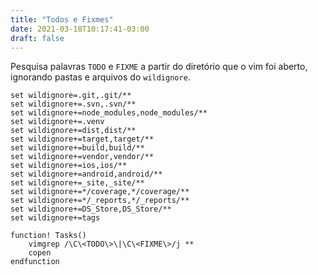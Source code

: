 ```yaml
---
title: "Todos e Fixmes"
date: 2021-03-18T10:17:41-03:00
draft: false
---
```


Pesquisa palavras `TODO` e `FIXME`  a partir do diretório que o vim foi aberto, ignorando pastas e arquivos do ``wildignore``.

```vim
set wildignore=.git,.git/**
set wildignore+=.svn,.svn/**
set wildignore+=node_modules,node_modules/**
set wildignore+=.venv
set wildignore+=dist,dist/**
set wildignore+=target,target/**
set wildignore+=build,build/**
set wildignore+=vendor,vendor/**
set wildignore+=ios,ios/**
set wildignore+=android,android/**
set wildignore+=_site,_site/**
set wildignore+=*/coverage,*/coverage/**
set wildignore+=*/_reports,*/_reports/**
set wildignore+=DS_Store,DS_Store/**
set wildignore+=tags

function! Tasks()
    vimgrep /\C\<TODO\>\|\C\<FIXME\>/j **
    copen
endfunction
